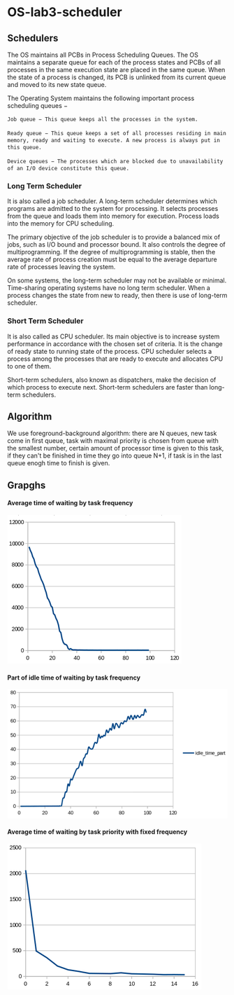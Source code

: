 # OS-lab3-scheduler

## Schedulers

The OS maintains all PCBs in Process Scheduling Queues. The OS maintains a separate queue for each of the process states and PCBs of all processes in the same execution state are placed in the same queue. When the state of a process is changed, its PCB is unlinked from its current queue and moved to its new state queue.

The Operating System maintains the following important process scheduling queues −

    Job queue − This queue keeps all the processes in the system.

    Ready queue − This queue keeps a set of all processes residing in main memory, ready and waiting to execute. A new process is always put in this queue.

    Device queues − The processes which are blocked due to unavailability of an I/O device constitute this queue.
### Long Term Scheduler

It is also called a job scheduler. A long-term scheduler determines which programs are admitted to the system for processing. It selects processes from the queue and loads them into memory for execution. Process loads into the memory for CPU scheduling.

The primary objective of the job scheduler is to provide a balanced mix of jobs, such as I/O bound and processor bound. It also controls the degree of multiprogramming. If the degree of multiprogramming is stable, then the average rate of process creation must be equal to the average departure rate of processes leaving the system.

On some systems, the long-term scheduler may not be available or minimal. Time-sharing operating systems have no long term scheduler. When a process changes the state from new to ready, then there is use of long-term scheduler.

### Short Term Scheduler

It is also called as CPU scheduler. Its main objective is to increase system performance in accordance with the chosen set of criteria. It is the change of ready state to running state of the process. CPU scheduler selects a process among the processes that are ready to execute and allocates CPU to one of them.

Short-term schedulers, also known as dispatchers, make the decision of which process to execute next. Short-term schedulers are faster than long-term schedulers.

## Algorithm

We use foreground-background algorithm: there are N queues, new task come in first queue, task with maximal priority is chosen from queue with the smallest number, certain amount of processor time is given to this task, if they can't be finished in time they go into queue N+1, if task is in the last queue enogh time to finish is given.

## Grapghs

#### Average time of waiting by task frequency

![av-time](./img/av_time.png)

#### Part of idle time of waiting by task frequency

![idle](./img/idle.png)


#### Average time of waiting by task priority with fixed frequency

![by_priority](./img/by_priority.png)
